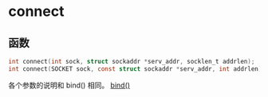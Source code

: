 # connect

## 函数

```c
int connect(int sock, struct sockaddr *serv_addr, socklen_t addrlen);  //Linux
int connect(SOCKET sock, const struct sockaddr *serv_addr, int addrlen);  //Windows
```

各个参数的说明和 bind() 相同。 [bind()](bind().md)
